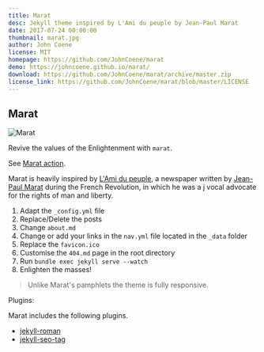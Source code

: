 ```yaml
---
title: Marat
desc: Jekyll theme inspired by L'Ami du peuple by Jean-Paul Marat
date: 2017-07-24 00:00:00
thumbnail: marat.jpg
author: John Coene
license: MIT
homepage: https://github.com/JohnCoene/marat
demo: https://johncoene.github.io/marat/
download: https://github.com/JohnCoene/marat/archive/master.zip
license_link: https://github.com/JohnCoene/marat/blob/master/LICENSE
---
```

## Marat

![Marat](https://raw.githubusercontent.com/JohnCoene/marat/master/assets/img/screenshot.png?raw=true)

Revive the values of the Enlightenment with `marat`.

See [Marat action](http://johncoene.github.io/marat).

Marat is heavily inspired by [L'Ami du peuple](https://en.wikipedia.org/wiki/L%27Ami_du_peuple), a newspaper written by [Jean-Paul Marat](https://en.wikipedia.org/wiki/Jean-Paul_Marat) during the French Revolution, in which he was a j vocal advocate for the rights of man and liberty.

1. Adapt the `_config.yml` file
2. Replace/Delete the posts
3. Change `about.md`
4. Change or add your links in the `nav.yml` file located in the `_data` folder
5. Replace the `favicon.ico`
6. Customise the `404.md` page in the root directory
6. Run `bundle exec jekyll serve --watch`
7. Enlighten the masses!

> Unlike Marat's pamphlets the theme is fully responsive.

Plugins:

Marat includes the following plugins.

* [jekyll-roman](https://github.com/paulrobertlloyd/jekyll-roman)
* [jekyll-seo-tag](https://github.com/jekyll/jekyll-seo-tag)
